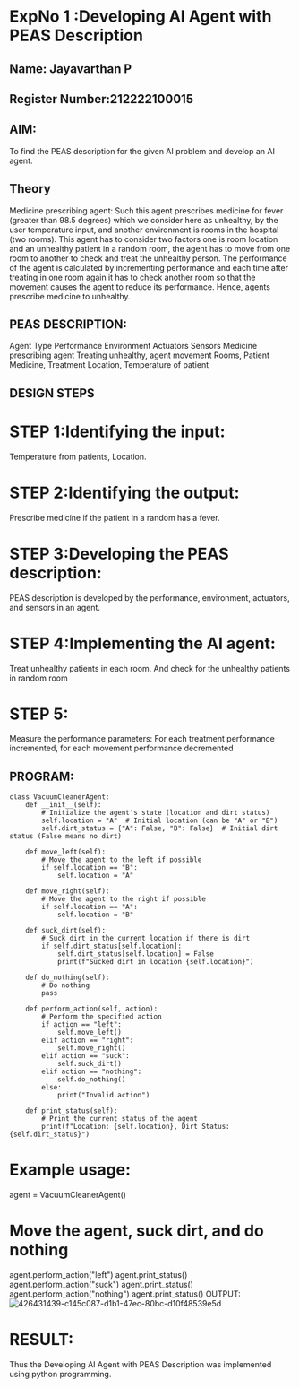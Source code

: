 # ExpNo 1 :Developing AI Agent with PEAS Description
## Name: Jayavarthan P
## Register Number:212222100015
## AIM:

To find the PEAS description for the given AI problem and develop an AI agent.


## Theory
Medicine prescribing agent:
Such this agent prescribes medicine for fever (greater than 98.5 degrees) which we consider here as unhealthy, by the user temperature input, and another environment is rooms in the hospital (two rooms). This agent has to consider two factors one is room location and an unhealthy patient in a random room, the agent has to move from one room to another to check and treat the unhealthy person. The performance of the agent is calculated by incrementing performance and each time after treating in one room again it has to check another room so that the movement causes the agent to reduce its performance. Hence, agents prescribe medicine to unhealthy.

## PEAS DESCRIPTION:
Agent Type	Performance	Environment	Actuators	Sensors
Medicine prescribing agent	Treating unhealthy, agent movement	Rooms, Patient	Medicine, Treatment	Location, Temperature of patient
## DESIGN STEPS
# STEP 1:Identifying the input:
Temperature from patients, Location.

# STEP 2:Identifying the output:
Prescribe medicine if the patient in a random has a fever.

# STEP 3:Developing the PEAS description:
PEAS description is developed by the performance, environment, actuators, and sensors in an agent.

# STEP 4:Implementing the AI agent:
Treat unhealthy patients in each room. And check for the unhealthy patients in random room

# STEP 5:
Measure the performance parameters: For each treatment performance incremented, for each movement performance decremented

## PROGRAM:
```
class VacuumCleanerAgent:
    def __init__(self):
        # Initialize the agent's state (location and dirt status)
        self.location = "A"  # Initial location (can be "A" or "B")
        self.dirt_status = {"A": False, "B": False}  # Initial dirt status (False means no dirt)

    def move_left(self):
        # Move the agent to the left if possible
        if self.location == "B":
            self.location = "A"

    def move_right(self):
        # Move the agent to the right if possible
        if self.location == "A":
            self.location = "B"

    def suck_dirt(self):
        # Suck dirt in the current location if there is dirt
        if self.dirt_status[self.location]:
            self.dirt_status[self.location] = False
            print(f"Sucked dirt in location {self.location}")

    def do_nothing(self):
        # Do nothing
        pass

    def perform_action(self, action):
        # Perform the specified action
        if action == "left":
            self.move_left()
        elif action == "right":
            self.move_right()
        elif action == "suck":
            self.suck_dirt()
        elif action == "nothing":
            self.do_nothing()
        else:
            print("Invalid action")

    def print_status(self):
        # Print the current status of the agent
        print(f"Location: {self.location}, Dirt Status: {self.dirt_status}")
```

# Example usage:
agent = VacuumCleanerAgent()

# Move the agent, suck dirt, and do nothing

agent.perform_action("left")
agent.print_status()
agent.perform_action("suck")
agent.print_status()
agent.perform_action("nothing")
agent.print_status()
OUTPUT:
![426431439-c145c087-d1b1-47ec-80bc-d10f48539e5d](https://github.com/user-attachments/assets/57999856-54ac-4665-8d02-b8d8a5f618ff)


# RESULT:
Thus the Developing AI Agent with PEAS Description was implemented using python programming.
